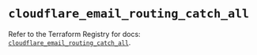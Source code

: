 # `cloudflare_email_routing_catch_all`

Refer to the Terraform Registry for docs: [`cloudflare_email_routing_catch_all`](https://registry.terraform.io/providers/cloudflare/cloudflare/5.8.2/docs/resources/email_routing_catch_all).
